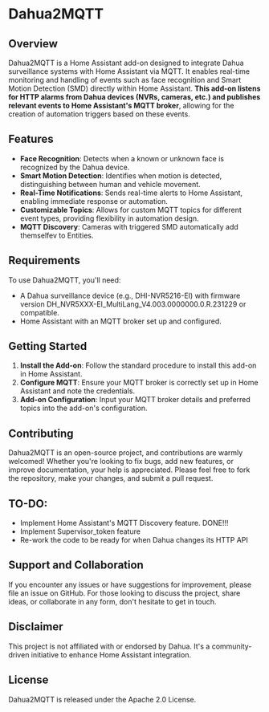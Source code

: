 # Dahua2MQTT

## Overview
Dahua2MQTT is a Home Assistant add-on designed to integrate Dahua surveillance systems with Home Assistant via MQTT. It enables real-time monitoring and handling of events such as face recognition and Smart Motion Detection (SMD) directly within Home Assistant. **This add-on listens for HTTP alarms from Dahua devices (NVRs, cameras, etc.) and publishes relevant events to Home Assistant's MQTT broker**, allowing for the creation of automation triggers based on these events.

## Features
- **Face Recognition**: Detects when a known or unknown face is recognized by the Dahua device.
- **Smart Motion Detection**: Identifies when motion is detected, distinguishing between human and vehicle movement.
- **Real-Time Notifications**: Sends real-time alerts to Home Assistant, enabling immediate response or automation.
- **Customizable Topics**: Allows for custom MQTT topics for different event types, providing flexibility in automation design.
- **MQTT Discovery**: Cameras with triggered SMD automatically add themselfev to Entities.

## Requirements
To use Dahua2MQTT, you'll need:
- A Dahua surveillance device (e.g., DHI-NVR5216-EI) with firmware version DH_NVR5XXX-EI_MultiLang_V4.003.0000000.0.R.231229 or compatible.
- Home Assistant with an MQTT broker set up and configured.

## Getting Started
1. **Install the Add-on**: Follow the standard procedure to install this add-on in Home Assistant.
2. **Configure MQTT**: Ensure your MQTT broker is correctly set up in Home Assistant and note the credentials.
3. **Add-on Configuration**: Input your MQTT broker details and preferred topics into the add-on's configuration.

## Contributing
Dahua2MQTT is an open-source project, and contributions are warmly welcomed! Whether you're looking to fix bugs, add new features, or improve documentation, your help is appreciated. Please feel free to fork the repository, make your changes, and submit a pull request.

## TO-DO:
- Implement Home Assistant's MQTT Discovery feature. DONE!!!
- Implement Supervisor_token feature
- Re-work the code to be ready for when Dahua changes its HTTP API

## Support and Collaboration
If you encounter any issues or have suggestions for improvement, please file an issue on GitHub. For those looking to discuss the project, share ideas, or collaborate in any form, don't hesitate to get in touch.

## Disclaimer
This project is not affiliated with or endorsed by Dahua. It's a community-driven initiative to enhance Home Assistant integration.

## License
Dahua2MQTT is released under the Apache 2.0 License.
